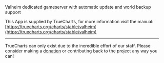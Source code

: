 Valheim dedicated gameserver with automatic update and world backup support

This App is supplied by TrueCharts, for more information visit the manual: [https://truecharts.org/charts/stable/valheim](https://truecharts.org/charts/stable/valheim)

---

TrueCharts can only exist due to the incredible effort of our staff.
Please consider making a [donation](https://truecharts.org/sponsor) or contributing back to the project any way you can!
